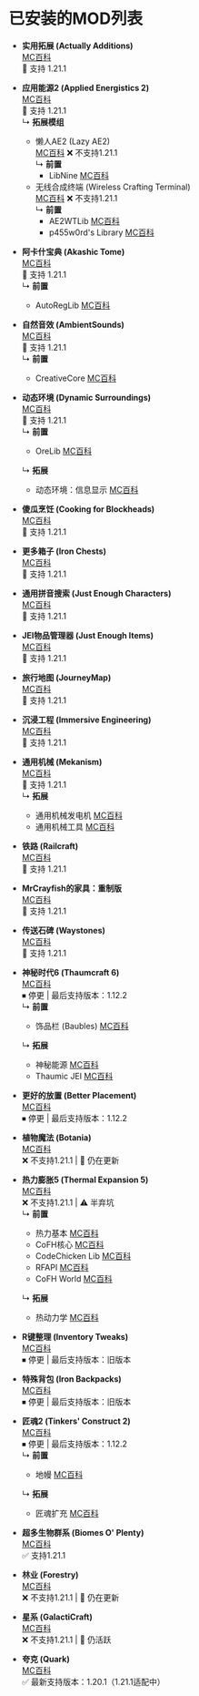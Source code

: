 # 已安装的MOD列表
- **实用拓展 (Actually Additions)**  
  [MC百科](http://mcmod.cn/class/550.html)  
  📌 支持 1.21.1

- **应用能源2 (Applied Energistics 2)**  
  [MC百科](https://www.mcmod.cn/class/260.html)  
  📌 支持 1.21.1  
  ↳ **拓展模组**  
  - 懒人AE2 (Lazy AE2)  
    [MC百科](https://www.mcmod.cn/class/1799.html) ❌ 不支持1.21.1  
    ↳ **前置**  
    - LibNine [MC百科](https://www.mcmod.cn/class/1800.html)
  - 无线合成终端 (Wireless Crafting Terminal)  
    [MC百科](https://www.mcmod.cn/class/742.html) ❌ 不支持1.21.1  
    ↳ **前置**  
    - AE2WTLib [MC百科](https://www.mcmod.cn/class/1419.html)  
    - p455w0rd's Library [MC百科](https://www.mcmod.cn/class/794.html)

- **阿卡什宝典 (Akashic Tome)**  
  [MC百科](https://www.mcmod.cn/class/688.html)  
  📌 支持 1.21.1  
  ↳ **前置**  
  - AutoRegLib [MC百科](https://www.mcmod.cn/class/698.html)

- **自然音效 (AmbientSounds)**  
  [MC百科](https://www.mcmod.cn/class/2947.html)  
  📌 支持 1.21.1  
  ↳ **前置**  
  - CreativeCore [MC百科](https://www.mcmod.cn/class/1283.html)

- **动态环境 (Dynamic Surroundings)**  
  [MC百科](https://www.mcmod.cn/class/1083.html)  
  📌 支持 1.21.1  
  ↳ **前置**  
  - OreLib [MC百科](https://www.mcmod.cn/class/1476.html)

  ↳ **拓展**  
  - 动态环境：信息显示 [MC百科](https://www.mcmod.cn/class/1500.html)

- **傻瓜烹饪 (Cooking for Blockheads)**  
  [MC百科](https://www.mcmod.cn/class/468.html)  
  📌 支持 1.21.1

- **更多箱子 (Iron Chests)**  
  [MC百科](https://www.mcmod.cn/class/20.html)  
  📌 支持 1.21.1

- **通用拼音搜索 (Just Enough Characters)**  
  [MC百科](https://www.mcmod.cn/class/840.html)  
  📌 支持 1.21.1

- **JEI物品管理器 (Just Enough Items)**  
  [MC百科](https://www.mcmod.cn/class/459.html)  
  📌 支持 1.21.1

- **旅行地图 (JourneyMap)**  
  [MC百科](https://www.mcmod.cn/class/198.html)  
  📌 支持 1.21.1

- **沉浸工程 (Immersive Engineering)**  
  [MC百科](https://www.mcmod.cn/class/463.html)  
  📌 支持 1.21.1

- **通用机械 (Mekanism)**  
  [MC百科](https://www.mcmod.cn/class/187.html)  
  📌 支持 1.21.1  
  ↳ **拓展**  
  - 通用机械发电机 [MC百科](https://www.mcmod.cn/class/1323.html)  
  - 通用机械工具 [MC百科](https://www.mcmod.cn/class/1615.html)

- **铁路 (Railcraft)**  
  [MC百科](https://www.mcmod.cn/class/6.html)  
  📌 支持 1.21.1

- **MrCrayfish的家具：重制版**  
  [MC百科](https://www.mcmod.cn/class/15668.html)  
  📌 支持 1.21.1

- **传送石碑 (Waystones)**  
  [MC百科](https://www.mcmod.cn/class/1339.html)  
  📌 支持 1.21.1

- **神秘时代6 (Thaumcraft 6)**  
  [MC百科](https://www.mcmod.cn/class/956.html)  
  ⏹ 停更 | 最后支持版本：1.12.2  
  ↳ **前置**  
  - 饰品栏 (Baubles) [MC百科](https://www.mcmod.cn/class/473.html)  

  ↳ **拓展**  
  - 神秘能源 [MC百科](https://www.mcmod.cn/class/385.html)  
  - Thaumic JEI [MC百科](https://www.mcmod.cn/class/1008.html)

- **更好的放置 (Better Placement)**  
  [MC百科](https://www.mcmod.cn/class/3063.html)  
  ⏹ 停更 | 最后支持版本：1.12.2

- **植物魔法 (Botania)**  
  [MC百科](https://www.mcmod.cn/class/332.html)  
  ❌ 不支持1.21.1 | 🚧 仍在更新

- **热力膨胀5 (Thermal Expansion 5)**  
  [MC百科](https://www.mcmod.cn/class/634.html)  
  ❌ 不支持1.21.1 | ⚠️ 半弃坑  
  ↳ **前置**  
  - 热力基本 [MC百科](https://www.mcmod.cn/class/425.html)  
  - CoFH核心 [MC百科](https://www.mcmod.cn/class/600.html)  
  - CodeChicken Lib [MC百科](https://www.mcmod.cn/class/562.html)  
  - RFAPI [MC百科](https://www.mcmod.cn/class/842.html)  
  - CoFH World [MC百科](https://www.mcmod.cn/class/843.html)  

  ↳ **拓展**  
  - 热动力学 [MC百科](https://www.mcmod.cn/class/480.html)

- **R键整理 (Inventory Tweaks)**  
  [MC百科](https://www.mcmod.cn/class/73.html)  
  ⏹ 停更 | 最后支持版本：旧版本

- **特殊背包 (Iron Backpacks)**  
  [MC百科](https://www.mcmod.cn/class/538.html)  
  ⏹ 停更 | 最后支持版本：旧版本

- **匠魂2 (Tinkers' Construct 2)**  
  [MC百科](https://www.mcmod.cn/class/683.html)  
  ⏹ 停更 | 最后支持版本：1.12.2  
  ↳ **前置**  
  - 地幔 [MC百科](https://www.mcmod.cn/class/329.html)  

  ↳ **拓展**  
  - 匠魂扩充 [MC百科](https://www.mcmod.cn/class/670.html)

- **超多生物群系 (Biomes O' Plenty)**  
  [MC百科](https://www.mcmod.cn/class/108.html)  
  ✅ 支持1.21.1
  
- **林业 (Forestry)**  
  [MC百科](https://www.mcmod.cn/class/5.html)  
  ❌ 不支持1.21.1 | 🚧 仍在更新

- **星系 (GalactiCraft)**  
  [MC百科](https://www.mcmod.cn/class/194.html)  
  ❌ 不支持1.21.1 | 🚧 仍活跃

- **夸克 (Quark)**  
  [MC百科](https://www.mcmod.cn/class/527.html)  
  ✅ 最新支持版本：1.20.1（1.21.1适配中）